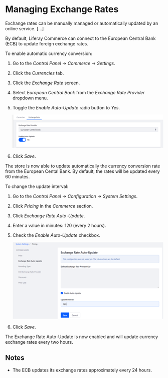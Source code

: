# Managing Exchange Rates

Exchange rates can be manually managed or automatically updated by an online service. [...]

By default, Liferay Commerce can connect to the European Central Bank (ECB) to update foreign exchange rates. 

To enable automatic currency conversion:

1. Go to the _Control Panel_ → _Commerce_ → _Settings_.
1. Click the _Currencies_ tab.
1. Click the _Exchange Rate_ screen.
1. Select _European Central Bank_ from the _Exchange Rate Provider_ dropdown menu.
1. Toggle the _Enable Auto-Update_ radio button to _Yes_.

    ![Enabling European Central Bank conversion](./managing-exchange-rates/images/01.png)

1. Click _Save_.

The store is now able to update automatically the currency conversion rate from the European Cental Bank. By default, the rates will be updated every 60 minutes.

To change the update interval:

1. Go to the _Control Panel_ → _Configuration_ → _System Settings_.
1. Click _Pricing_ in the _Commerce_ section.
1. Click _Exchange Rate Auto-Update_.
1. Enter a value in minutes: 120 (every 2 hours).
1. Check the _Enable Auto-Update_ checkbox.

    ![Changing currency update interval](./managing-exchange-rates/images/02.png)

1. Click _Save_.

The Exchange Rate Auto-Update is now enabled and will update currency exchange rates every two hours.

## Notes

* The ECB updates its exchange rates approximately every 24 hours.
